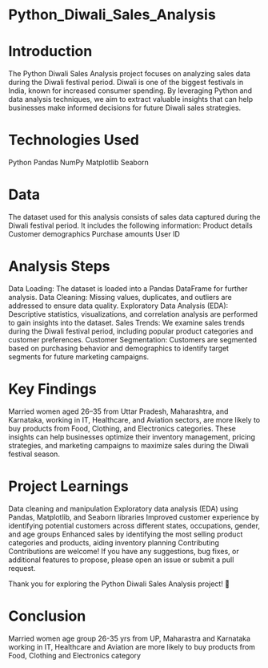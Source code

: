 # Python_Diwali_Sales_Analysis

# Introduction
The Python Diwali Sales Analysis project focuses on analyzing sales data during the Diwali festival period. Diwali is one of the biggest festivals in India, known for increased consumer spending. By leveraging Python and data analysis techniques, we aim to extract valuable insights that can help businesses make informed decisions for future Diwali sales strategies.

# Technologies Used
Python
Pandas
NumPy
Matplotlib
Seaborn

# Data
The dataset used for this analysis consists of sales data captured during the Diwali festival period. It includes the following information:
Product details
Customer demographics
Purchase amounts
User ID

# Analysis Steps
Data Loading: The dataset is loaded into a Pandas DataFrame for further analysis.
Data Cleaning: Missing values, duplicates, and outliers are addressed to ensure data quality.
Exploratory Data Analysis (EDA): Descriptive statistics, visualizations, and correlation analysis are performed to gain insights into the dataset.
Sales Trends: We examine sales trends during the Diwali festival period, including popular product categories and customer preferences.
Customer Segmentation: Customers are segmented based on purchasing behavior and demographics to identify target segments for future marketing campaigns.

# Key Findings
Married women aged 26–35 from Uttar Pradesh, Maharashtra, and Karnataka, working in IT, Healthcare, and Aviation sectors, are more likely to buy products from Food, Clothing, and Electronics categories.
These insights can help businesses optimize their inventory management, pricing strategies, and marketing campaigns to maximize sales during the Diwali festival season.

# Project Learnings
Data cleaning and manipulation
Exploratory data analysis (EDA) using Pandas, Matplotlib, and Seaborn libraries
Improved customer experience by identifying potential customers across different states, occupations, gender, and age groups
Enhanced sales by identifying the most selling product categories and products, aiding inventory planning
Contributing
Contributions are welcome! If you have any suggestions, bug fixes, or additional features to propose, please open an issue or submit a pull request.

Thank you for exploring the Python Diwali Sales Analysis project! 🎉

# Conclusion
Married women age group 26-35 yrs from UP, Maharastra and Karnataka working in IT, Healthcare and Aviation are more likely to buy products from Food, Clothing and Electronics category

